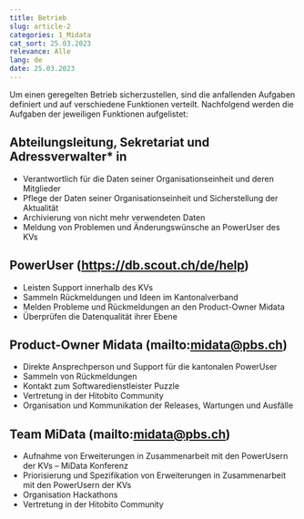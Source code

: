 ```yaml
---
title: Betrieb
slug: article-2
categories: 1_Midata
cat_sort: 25.03.2023
relevance: Alle
lang: de
date: 25.03.2023
---
```


Um einen geregelten Betrieb sicherzustellen, sind die anfallenden Aufgaben definiert und auf verschiedene Funktionen verteilt. Nachfolgend werden die Aufgaben der jeweiligen Funktionen aufgelistet:

## Abteilungsleitung, Sekretariat und Adressverwalter* in
* Verantwortlich für die Daten seiner Organisationseinheit und deren Mitglieder  
* Pflege der Daten seiner Organisationseinheit und Sicherstellung der Aktualität  
* Archivierung von nicht mehr verwendeten Daten 
* Meldung von Problemen und Änderungswünsche an PowerUser des KVs  

## PowerUser (https://db.scout.ch/de/help)
* Leisten Support innerhalb des KVs 
* Sammeln Rückmeldungen und Ideen im Kantonalverband 
* Melden Probleme und Rückmeldungen an den Product-Owner Midata
* Überprüfen die Datenqualität ihrer Ebene

## Product-Owner Midata (mailto:midata@pbs.ch)

* Direkte Ansprechperson und Support für die kantonalen PowerUser  
* Sammeln von Rückmeldungen  
* Kontakt zum Softwaredienstleister Puzzle  
* Vertretung in der Hitobito Community 
* Organisation und Kommunikation der Releases, Wartungen und Ausfälle

## Team MiData (mailto:midata@pbs.ch)

* Aufnahme von Erweiterungen in Zusammenarbeit mit den PowerUsern der KVs – MiData Konferenz
*	Priorisierung und Spezifikation von Erweiterungen in Zusammenarbeit mit den PowerUsern der KVs
*	Organisation Hackathons 
*	Vertretung in der Hitobito Community 
